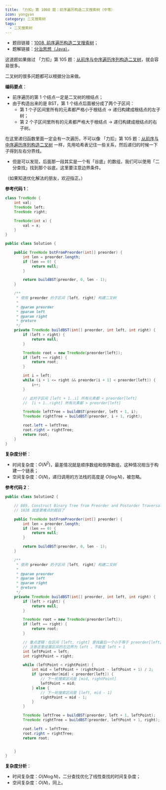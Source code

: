 ```yaml
---
title: 「力扣」第 1008 题：前序遍历构造二叉搜索树（中等）
icon: yongyan
category: 二叉搜索树
tags:
  - 二叉搜索树
---
```



+ 题目链接：[1008. 前序遍历构造二叉搜索树](https://leetcode-cn.com/problems/construct-binary-search-tree-from-preorder-traversal/)；
+ 题解链接：[分治思想（Java）](https://leetcode-cn.com/problems/construct-binary-search-tree-from-preorder-traversal/solution/fen-zhi-si-xiang-java-by-liweiwei1419/)。



这道题如果做过 「力扣」第 105 题：[从前序与中序遍历序列构造二叉树](https://leetcode-cn.com/problems/construct-binary-tree-from-preorder-and-inorder-traversal/)，就会容易很多。

二叉树的很多问题都可以根据分治来做。


**编码要点**：

+ 前序遍历的第 1 个结点一定是二叉树的根结点；
+ 由于构造出来的是 BST，第 1 个结点后面被分成了两个子区间：
  + 第 1 个子区间里所有的元素都严格小于根结点 -> 递归构建成根结点的左子树；
  + 第 2 个子区间里所有的元素都严格大于根结点 -> 递归构建成根结点的右子树。

在这里递归函数里面一定会有一次遍历，不可以像 「力扣」第 105 题：[从前序与中序遍历序列构造二叉树](https://leetcode-cn.com/problems/construct-binary-tree-from-preorder-and-inorder-traversal/) 一样，先用哈希表记住一些关系，然后递归的时候一下子得到左右分界线。

+ 但是可以发现，后面那一段其实是一个有「谷底」的数组，我们可以使用「二分查找」找到那个谷底，这里要注意边界条件。

（如果知道优化解法的朋友，欢迎指正。）


**参考代码 1**：

```Java []
class TreeNode {
    int val;
    TreeNode left;
    TreeNode right;

    TreeNode(int x) {
        val = x;
    }
}

public class Solution {

    public TreeNode bstFromPreorder(int[] preorder) {
        int len = preorder.length;
        if (len == 0) {
            return null;
        }

        return buildBST(preorder, 0, len - 1);
    }

    /**
     * 使用 preorder 的子区间 [left, right] 构建二叉树
     *
     * @param preorder
     * @param left
     * @param right
     * @return
     */
    private TreeNode buildBST(int[] preorder, int left, int right) {
        if (left > right) {
            return null;
        }

        TreeNode root = new TreeNode(preorder[left]);
        if (left == right) {
            return root;
        }

        int i = left;
        while (i + 1 <= right && preorder[i + 1] < preorder[left]) {
            i++;
        }

        // 此时子区间 [left + 1..i] 所有元素都 < preorder[left]
        //  [i + 1..right] 所有元素都 > preorder[left]

        TreeNode leftTree = buildBST(preorder, left + 1, i);
        TreeNode rightTree = buildBST(preorder, i + 1, right);

        root.left = leftTree;
        root.right = rightTree;
        return root;
    }
}
```

**复杂度分析**：

+ 时间复杂度：$O(N^2)$，最差情况就是顺序数组和倒序数组，这种情况相当于构建一个链表；
+ 空间复杂度：$O(N)$，递归调用的方法栈的高度是 $O(\log N)$，被忽略。


**参考代码 2**：

```Java []
public class Solution2 {

    // 889. Construct Binary Tree from Preorder and Postorder Traversal
    // 1028 就是更难点的题目了

    public TreeNode bstFromPreorder(int[] preorder) {
        int len = preorder.length;
        if (len == 0) {
            return null;
        }

        return buildBST(preorder, 0, len - 1);
    }

    /**
     * 使用 preorder 的子区间 [left, right] 构建二叉树
     *
     * @param preorder
     * @param left
     * @param right
     * @return
     */
    private TreeNode buildBST(int[] preorder, int left, int right) {
        if (left > right) {
            return null;
        }

        TreeNode root = new TreeNode(preorder[left]);
        if (left == right) {
            return root;
        }

        // 重点逻辑：在区间 [left, right] 里找最后一个小于等于 preorder[left] 的下标
        // 注意这里设置区间的左边界为 left ，不能是 left + 1
        int leftPoint = left;
        int rightPoint = right;

        while (leftPoint < rightPoint) {
            int mid = leftPoint + (rightPoint - leftPoint + 1) / 2;
            if (preorder[mid] < preorder[left]) {
                // 下一轮搜索区间是 [mid, rightPoint]
                leftPoint = mid;
            } else {
                // 下一轮搜索区间是 [left, mid - 1]
                rightPoint = mid - 1;
            }
        }

        TreeNode leftTree = buildBST(preorder, left + 1, leftPoint);
        TreeNode rightTree = buildBST(preorder, leftPoint + 1, right);

        root.left = leftTree;
        root.right = rightTree;
        return root;


    }
}
```


**复杂度分析**：

+ 时间复杂度：$O(N \log N)$，二分查找优化了线性查找的时间复杂度；
+ 空间复杂度：$O(N)$，同上。

